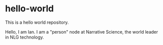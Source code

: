 # hello-world
This is a hello world repository.

Hello, I am Ian. I am a "person" node at Narrative Science, the world leader in NLG technology.
